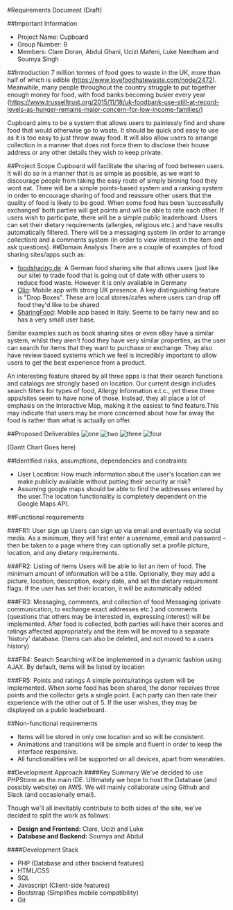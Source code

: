 #Requirements Document (Draft)

##Important Information
* Project Name: Cupboard
* Group Number: 8
* Members: Clare Doran, Abdul Ghani, Ucizi Mafeni, Luke Needham and Soumya Singh

##Introduction
7 million tonnes of food goes to waste in the UK, more than half of which is edible (https://www.lovefoodhatewaste.com/node/2472). Meanwhile,  many people throughout the country struggle to put together enough money for food, with food banks becoming busier every year (https://www.trusselltrust.org/2015/11/18/uk-foodbank-use-still-at-record-levels-as-hunger-remains-major-concern-for-low-income-families/)

Cupboard aims to be a system that allows users to painlessly find and share food that would otherwise go to waste. It should be quick and easy to use as it is too easy to just throw away food. 
It will also allow users to arrange collection in a manner that does not force them to disclose their house address or any other details they wish to keep private.

##Project Scope
Cupboard will facilitate the sharing of food between users. It will do so in a manner that is as simple as possible, as we want to discourage people from taking the easy route of simply binning food they wont eat.
There will be a simple points-based system and a ranking system in order to encourage sharing of food and reassure other users that the quality of food is likely to be good. When some food has been ‘successfully exchanged’ both parties will get points and will be able to rate each other. If users wish to participate, there will be a simple public leaderboard.
Users can set their dietary requirements (allergies, religious etc.) and have results automatically filtered. 
There will be a messaging system (in order to arrange collection) and a comments system (in order to view interest in the item and ask questions).
##Domain Analysis
There are a couple of examples of food sharing sites/apps such as:

* [foodsharing.de](https://foodsharing.de/): A German food sharing site that allows users (just like our site) to trade food that is going out of date with other users to reduce food waste. However it is only available in Germany  
* [Olio](https://olioex.com/): Mobile app with strong UK presence. A key distinguishing feature is "Drop Boxes". These are local stores/cafes where users can drop off food they'd like to be shared
* [SharingFood](https://itunes.apple.com/us/app/sharing-food/id992111062?mt=8): Mobile app based in Italy. Seems to be fairly new and so has a very small user base.

Similar examples such as book sharing sites or even eBay have a similar system, whilst they aren't food they have very similar  properties, as the user can search for items that they want to purchase or exchange. They also have review based systems which we feel is incredibly important to allow users to get the best experience from a product. 

An interesting feature shared by all three apps is that their search functions and catalogs are strongly based on location. Our current design includes search filters for types of food, Allergy Information e.t.c., yet these three apps/sites seem to have none of those. Instead, they all place a lot of emphasis on the Interactive Map, making it the easiest to find feature.This may indicate that users may be more concerned about how far away the food is rather than what is actually on offer.


##Proposed Deliverables
![one](http://i.imgur.com/auDe2O0.jpg)
![two](http://i.imgur.com/aMaHbFM.jpg)
![three](http://i.imgur.com/vu2jLrN.jpg)
![four](http://i.imgur.com/TFuYRWT.jpg)

(Gantt Chart Goes here)

##Identified risks, assumptions, dependencies and constraints
* User Location: How much information about the user's location can we make publicly available without putting their security ar risk?
* Assuming google maps should be able to find the addresses entered by the user.The location functionality is completely dependent on the Google Maps API.

##Functional requirements

###FR1:  User sign up
Users can sign up via email and eventually via social media. As a minimum, they will first enter a username, email and password – then be taken to a page where they can optionally set a profile picture, location, and any dietary requirements. 

###FR2:  Listing of items
Users will be able to list an item of food. The minimum amount of information will be a title. Optionally, they may add a picture, location, description, expiry date, and set the dietary requirement flags. If the user has set their location, it will be automatically added

###FR3: Messaging, comments, and collection of food
Messaging (private communication, to exchange exact addresses etc.) and comments (questions that others may be interested in, expressing interest) will be implemented. After food is collected, both parties will have their scores and ratings affected appropriately and the item will be moved to a separate ‘history’ database. (Items can also be deleted, and not moved to a users history) 

###FR4: Search
Searching will be implemented in a dynamic fashion using AJAX. By default, items will be listed by location 

###FR5: Points and ratings
A simple points/ratings system will be implemented. When some food has been shared, the donor receives three points and the collector gets a single point. Each party can then rate their experience with the other out of 5. If the user wishes, they may be displayed on a public leaderboard. 

##Non-functional requirements

* Items will be stored in only one location and so will be consistent.
* Animations and transitions will be simple and fluent in order to keep the interface responsive.
* All functionalities will be supported on all devices, apart from wearables.

##Development Approach
####Key Summary
We've decided to use PHPStorm as the main IDE. Ultimately we hope to host the Database (and possibly website) on AWS. We will mainly collaborate using Github and Slack (and occasionally email).

Though we'll all inevitably contribute to both sides of the site, we've decided to split the work as follows:
* __Design and Frontend:__ Clare, Ucizi and Luke
* __Database and Backend:__ Soumya and Abdul

####Development  Stack
* PHP (Database and other backend features)
* HTML/CSS 
* SQL
* Javascript (Client-side features)
* Bootstrap (Simplifies mobile compatibility)
* Git

